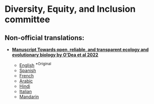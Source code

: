 Diversity, Equity, and Inclusion committee
==========

## Non-official translations: 

- **[Manuscript Towards open, reliable, and transparent ecology and evolutionary biology by O'Dea et al 2022](https://doi.org/10.1186/s12915-021-01006-3)**

    - [English](/dei/ODea_2021/english.md) <sup>*Original</sup>
    - [Spanish](/dei/ODea_2021/spanish.md)
    - [French](/dei/ODea_2021/french.md)
    - [Arabic](/dei/ODea_2021/arabic.md)
    - [Hindi](/dei/ODea_2021/hindi.md)
    - [Italian](/dei/ODea_2021/italian.md)
    - [Mandarin](/dei/ODea_2021/mandarin.md)
